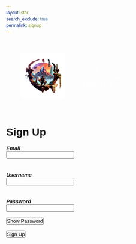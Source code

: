 ```yaml
---
layout: star
search_exclude: true
permalink: signup
--- 
```


<div id="popup-modal" class="modal">
  <div class="modal-content">
    <span class="close">&times;</span>
    <h1 id="confirmText">Sign Up Successful</h1>
    <br>
    <p id="confirmText">Thank you for signing up! You will now be redirected to the login page.</p>
  </div>
</div>

<div class="banner">
    <div class="navbar">
        <img src="images/RIFTlogo.png" class="logo">
        <ul>
            <li><a href="{{site.baseurl}}/">Home</a></li>
            <li><a href="">Info</a></li>
            <li><a href="">Player Search</a></li>
            <li><a href="">About Us</a></li>
        </ul>
    </div>
</div>

<div class="card">
    <h3 id="signUpText">Sign Up</h3>
    <h5>Email</h5>
    <input type="text" id="email" name="email"><br/><br>
    <h5>Username</h5>
    <input type="text" id="username" name="username" required><br><br>
    <h5>Password</h5>
    <input type="password" id="password" name="pw1" required>
    <br><br>
    <button onclick="visibilityToggle()" id="showHidePWButton">Show Password</button><br><br>
    <button onclick="signUp()">Sign Up</button>
</div>

<script>

    function visibilityToggle() {
        var x = document.getElementById("password");
        if (x.type === "password") {
            x.type = "text";
            document.getElementById("showHidePWButton").textContent = "Hide Password";
        } else {
            x.type = "password";
            document.getElementById("showHidePWButton").textContent = "Show Password";
        }
    }

    function clearCookie() {
        var requestOptions = {
        method: 'POST',
        redirect: 'follow',
        credentials: 'include'
        };

        // LOCAL TESTING
        fetch("https://codemaxxers.stu.nighthawkcodingsociety.com/signout", requestOptions)
        // fetch("https://codemaxxers.stu.nighthawkcodingsociety.com/signout", requestOptions)
        .then(response => response.text())
        .then(result => {
                console.log(result);
            })
        .catch(error => console.log('error', error));
    }

    function signUpConfirm() {
        document.getElementById('popup-modal').style.display = 'block';

        document.getElementsByClassName('close')[0].addEventListener('click', function() {
            document.getElementById('popup-modal').style.display = 'none';
            window.location.href = "login";
        });
    }

    function signUp() {
        var myHeaders = new Headers();
        myHeaders.append("Content-Type", "application/json");

        var requestOptions = {
            method: 'POST',
            headers: myHeaders,
            credentials: 'include',  // Include this line for cross-origin requests with credentials
            redirect: 'follow'
        };

        let emailInput = document.getElementById("email").value;
        let usernameInput = document.getElementById("username").value;
        let passwordInput = document.getElementById("password").value;

        let local = `https://codemaxxers.stu.nighthawkcodingsociety.com/api/person/post?email=${emailInput}&password=${passwordInput}&name=${usernameInput}`;
        let live = `https://codemaxxers.stu.nighthawkcodingsociety.com/api/person/post?email=${emailInput}&password=${passwordInput}&name=${usernameInput}`;

        // LOCAL TESTING
        fetch(local, requestOptions)
        // fetch(liveURL, requestOptions)
        .then(response => {
            if (!response.ok) {
                const errorMsg = 'Signup error: ' + response.status;
                console.log(errorMsg);

                switch (response.status) {
                    case 400:
                        alert("Bad request. Please ensure all required fields are filled correctly.");
                        break;
                    case 401:
                        alert("Unauthorized. You do not have permission to perform this action.");
                        break;
                    case 403:
                        alert("Forbidden. Access to this resource is forbidden.");
                        break;
                    case 404:
                        alert("Resource not found. Please try again later.");
                        break;
                    case 409:
                        alert("Conflict. User with the provided credentials already exists.");
                        break;
                    case 500:
                        alert("Internal Server Error. Please try again later.");
                        break;
                    // Add more cases for other status codes as needed
                    default:
                        alert("Signup failed. Please try again later.");
                }
                return Promise.reject('Signup failed');
            }
            return response.text()
        })
        .then(result => {
            console.log(result);
            // You can redirect to a dynamic or configurable URL here
            clearCookie();
            signUpConfirm();
        })
        .catch(error => console.error('Error during signup:', error));
    }
</script>

<style>
    .close {
        color: #aaa;
        float: right;
        font-size: 28px;
        font-weight: bold;
        cursor: pointer;
    }

    #confirmText {
        color: black;
    }

    #signUpText {
        font-size: 2em;
        margin-bottom: 10px
    }

    .page-content {
        padding: 0px !important;
    }

    * {
        margin: 0;
        padding: 0;
        font-family: sans-serif;
    }


    .navbar {
        width: 85%;
        margin: auto;
        padding: 35px 0;
        display: flex;
        align-items: center;
        justify-content: space-between;
    }

    .logo {
        width: 120px !important;
        height: auto !important;
    }

    .navbar ul li{
        list-style: none;
        display: inline-block;
        margin: 0 20px;
        position: relative;
    }

    .navbar ul li a{
        font-size: 16px;
        text-decoration: none;
        color: #fff;
        text-transform: uppercase;
    }

    .navbar ul li::after{
        content: '';
        height: 3px;
        width: 0;
        background: #2f80d0;
        position: absolute;
        left: 0;
        bottom: -10px;
        transition: ease-out .5s;
    }

    .navbar ul li:hover::after{
        width: 100%;
    }

    p {
        text-align: left;
        font-size: 1.1em;
        font-weight: bold;
        color: #000000;
    }

    .modal {
        display: none;
        position: fixed;
        z-index: 1; 
        left: 0;
        top: 0;
        width: 100%; 
        height: 100%; 
        overflow: auto; 
        background-color: rgba(0,0,0,0.6);
    }

    .modal-content {
        background-color: #e9e8ed;
        margin: 15% auto; 
        padding: 20px;
        border: 1px solid #888;
        width: 80%; 
        border-radius: 8px;
    }
</style>